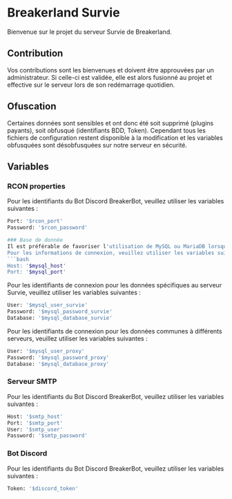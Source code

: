 # Breakerland Survie

Bienvenue sur le projet du serveur Survie de Breakerland.

## Contribution
Vos contributions sont les bienvenues et doivent être approuvées par un administrateur. Si celle-ci est validée, elle est alors fusionné au projet et effective sur le serveur lors de son redémarrage quotidien.

## Ofuscation
Certaines données sont sensibles et ont donc été soit supprimé (plugins payants), soit obfusqué (identifiants BDD, Token).
Cependant tous les fichiers de configuration restent disponible à la modification et les variables obfusquées sont désobfusquées sur notre serveur en sécurité.

## Variables

### RCON properties
Pour les identifiants du Bot Discord BreakerBot, veuillez utiliser les variables suivantes :
```bash
Port: '$rcon_port'
Password: '$rcon_password'

### Base de donnée
Il est préférable de favoriser l'utilisation de MySQL ou MariaDB lorsqu'il l'est possible.
Pour les informations de connexion, veuillez utiliser les variables suivantes :
```bash
Host: '$mysql_host'
Port: '$mysql_port'
```

Pour les identifiants de connexion pour les données spécifiques au serveur Survie, veuillez utiliser les variables suivantes :
```bash
User: '$mysql_user_survie'
Password: '$mysql_password_survie'
Database: '$mysql_database_survie'
```

Pour les identifiants de connexion pour les données communes à différents serveurs, veuillez utiliser les variables suivantes :
```bash
User: '$mysql_user_proxy'
Password: '$mysql_password_proxy'
Database: '$mysql_database_proxy'
```

### Serveur SMTP
Pour les identifiants du Bot Discord BreakerBot, veuillez utiliser les variables suivantes :
```bash
Host: '$smtp_host'
Port: '$smtp_port'
User: '$smtp_user'
Password: '$smtp_password'
```

### Bot Discord
Pour les identifiants du Bot Discord BreakerBot, veuillez utiliser les variables suivantes :
```bash
Token: '$discord_token'
```